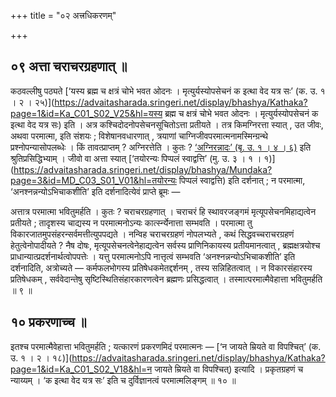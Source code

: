 +++
title = "०२ अत्त्रधिकरणम्"

+++

## ०९ अत्ता चराचरग्रहणात् ॥

कठवल्लीषु पठ्यते [‘यस्य ब्रह्म च क्षत्रं चोभे भवत ओदनः । मृत्युर्यस्योपसेचनं क इत्था वेद यत्र सः’ (क. उ. १ । २ । २५)](https://advaitasharada.sringeri.net/display/bhashya/Kathaka?page=1&id=Ka_C01_S02_V25&hl=यस्य ब्रह्म च क्षत्रं चोभे भवत ओदनः । मृत्युर्यस्योपसेचनं क इत्था वेद यत्र सः) इति । अत्र कश्चिदोदनोपसेचनसूचितोऽत्ता प्रतीयते । तत्र किमग्निरत्ता स्यात् , उत जीवः, अथवा परमात्मा, इति संशयः ; विशेषानवधारणात् , त्रयाणां चाग्निजीवपरमात्मनामस्मिन्ग्रन्थे प्रश्नोपन्यासोपलब्धेः । किं तावत्प्राप्तम् ? अग्निरत्तेति । कुतः ? [‘अग्निरन्नादः’ (बृ. उ. १ । ४ । ६)](https://advaitasharada.sringeri.net/display/bhashya/Brha?page=1&id=BR_C01_S04_V06&hl=अग्निरन्नादः) इति श्रुतिप्रसिद्धिभ्याम् । जीवो वा अत्ता स्यात् [‘तयोरन्यः पिप्पलं स्वाद्वत्ति’ (मु. उ. ३ । १ । १)](https://advaitasharada.sringeri.net/display/bhashya/Mundaka?page=3&id=MD_C03_S01_V01&hl=तयोरन्यः पिप्पलं स्वाद्वत्ति) इति दर्शनात् ; न परमात्मा, ‘अनश्नन्नन्योऽभिचाकशीति’ इति दर्शनादित्येवं प्राप्ते ब्रूमः —

अत्तात्र परमात्मा भवितुमर्हति । कुतः ? चराचरग्रहणात् । चराचरं हि स्थावरजङ्गमं मृत्यूपसेचनमिहाद्यत्वेन प्रतीयते ; तादृशस्य चाद्यस्य न परमात्मनोऽन्यः कार्त्स्न्येनात्ता सम्भवति । परमात्मा तु विकारजातमुपसंहरन्सर्वमत्तीत्युपपद्यते । नन्विह चराचरग्रहणं नोपलभ्यते , कथं सिद्धवच्चराचरग्रहणं हेतुत्वेनोपादीयते ? नैष दोषः, मृत्यूपसेचनत्वेनेहाद्यत्वेन सर्वस्य प्राणिनिकायस्य प्रतीयमानत्वात् , ब्रह्मक्षत्रयोश्च प्राधान्यात्प्रदर्शनार्थत्वोपपत्तेः । यत्तु परमात्मनोऽपि नात्तृत्वं सम्भवति ‘अनश्नन्नन्योऽभिचाकशीति’ इति दर्शनादिति, अत्रोच्यते — कर्मफलभोगस्य प्रतिषेधकमेतद्दर्शनम् , तस्य सन्निहितत्वात् । न विकारसंहारस्य प्रतिषेधकम् , सर्ववेदान्तेषु सृष्टिस्थितिसंहारकारणत्वेन ब्रह्मणः प्रसिद्धत्वात् । तस्मात्परमात्मैवेहात्ता भवितुमर्हति ॥ ९ ॥

## १० प्रकरणाच्च ॥

इतश्च परमात्मैवेहात्ता भवितुमर्हति ; यत्कारणं प्रकरणमिदं परमात्मनः — [‘न जायते म्रियते वा विपश्चित्’ (क. उ. १ । २ । १८)](https://advaitasharada.sringeri.net/display/bhashya/Kathaka?page=1&id=Ka_C01_S02_V18&hl=न जायते म्रियते वा विपश्चित्) इत्यादि । प्रकृतग्रहणं च न्याय्यम् । ‘क इत्था वेद यत्र सः’ इति च दुर्विज्ञानत्वं परमात्मलिङ्गम् ॥ १० ॥
